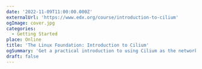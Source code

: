 ```yaml
---
date: '2022-11-09T11:00:00.000Z'
externalUrl: 'https://www.edx.org/course/introduction-to-cilium'
ogImage: cover.jpg
categories:
  - Getting Started
place: Online
title: 'The Linux Foundation: Introduction to Cilium'
ogSummary: 'Get a practical introduction to using Cilium as the networking plug-in for Kubernetes, including installation, observability with Hubble, securing network connections, and multi-cluster support - all based on eBPF for scalability, performance, and security.'
draft: false
---
```

